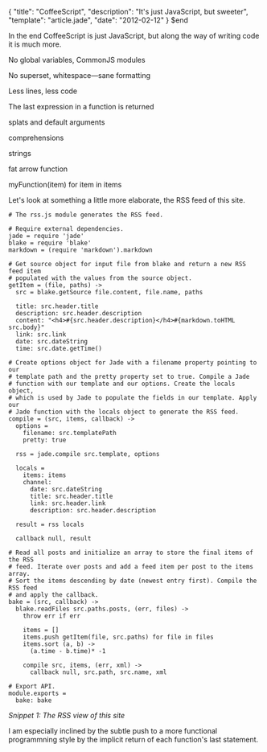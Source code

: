 {
  "title": "CoffeeScript",
  "description": "It's just JavaScript, but sweeter",
  "template": "article.jade",
  "date": "2012-02-12"
}
$end

In the end CoffeeScript is just JavaScript, but along the way of writing code it is much more.

No global variables, CommonJS modules

No superset, whitespace—sane formatting

Less lines, less code

The last expression in a function is returned

splats and default arguments

comprehensions

strings

fat arrow function

myFunction(item) for item in items

Let's look at something a little more elaborate, the RSS feed of this site.

	# The rss.js module generates the RSS feed.

	# Require external dependencies.
	jade = require 'jade'
	blake = require 'blake'
	markdown = (require 'markdown').markdown

	# Get source object for input file from blake and return a new RSS feed item
	# populated with the values from the source object. 
	getItem = (file, paths) ->
	  src = blake.getSource file.content, file.name, paths

	  title: src.header.title
	  description: src.header.description
	  content: "<h4>#{src.header.description}</h4>#{markdown.toHTML src.body}"
	  link: src.link
	  date: src.dateString
	  time: src.date.getTime()

	# Create options object for Jade with a filename property pointing to our
	# template path and the pretty property set to true. Compile a Jade
	# function with our template and our options. Create the locals object,
	# which is used by Jade to populate the fields in our template. Apply our
	# Jade function with the locals object to generate the RSS feed.
	compile = (src, items, callback) ->
	  options =
		filename: src.templatePath
		pretty: true

	  rss = jade.compile src.template, options

	  locals = 
		items: items
		channel: 
		  date: src.dateString
		  title: src.header.title
		  link: src.header.link
		  description: src.header.description

	  result = rss locals

	  callback null, result

	# Read all posts and initialize an array to store the final items of the RSS
	# feed. Iterate over posts and add a feed item per post to the items array.
	# Sort the items descending by date (newest entry first). Compile the RSS feed
	# and apply the callback.
	bake = (src, callback) ->
	  blake.readFiles src.paths.posts, (err, files) ->
		throw err if err
		
		items = []
		items.push getItem(file, src.paths) for file in files
		items.sort (a, b) ->
		  (a.time - b.time)* -1

		compile src, items, (err, xml) ->
		  callback null, src.path, src.name, xml

	# Export API.
	module.exports = 
	  bake: bake

*Snippet 1: The RSS view of this site*

I am especially inclined by the subtle push to a more functional programmning style by the implicit return of each function's last statement.
